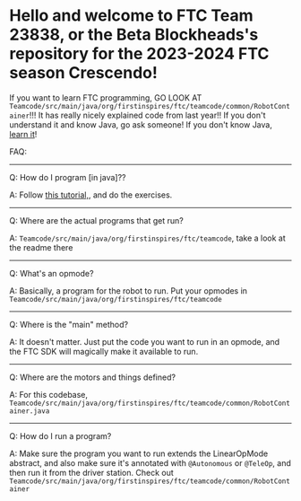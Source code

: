 # Hello and welcome to FTC Team 23838, or the Beta Blockheads's repository for the 2023-2024 FTC season Crescendo!
If you want to learn FTC programming, GO LOOK AT `Teamcode/src/main/java/org/firstinspires/ftc/teamcode/common/RobotContainer`!!! It has really nicely explained code from last year!!
If you don't understand it and know Java, go ask someone! If you don't know Java, [learn it](https://www.w3schools.com/java/)!

FAQ:

---

Q: How do I program [in java]??

A: Follow [this tutorial,](https://www.w3schools.com/java/), and do the exercises.

---

Q: Where are the actual programs that get run? 

A: `Teamcode/src/main/java/org/firstinspires/ftc/teamcode`, take a look at the readme there

---

Q: What's an opmode? 

A: Basically, a program for the robot to run. Put your opmodes in `Teamcode/src/main/java/org/firstinspires/ftc/teamcode`

---

Q: Where is the "main" method?

A: It doesn't matter. Just put the code you want to run in an opmode, and the FTC SDK will magically make it available to run.

---

Q: Where are the motors and things defined? 

A: For this codebase, `Teamcode/src/main/java/org/firstinspires/ftc/teamcode/common/RobotContainer.java`

---

Q: How do I run a program? 

A: Make sure the program you want to run extends the LinearOpMode abstract, and also make sure it's annotated with `@Autonomous` or `@TeleOp`, and then run it from the driver station. Check out `Teamcode/src/main/java/org/firstinspires/ftc/teamcode/common/RobotContainer`
